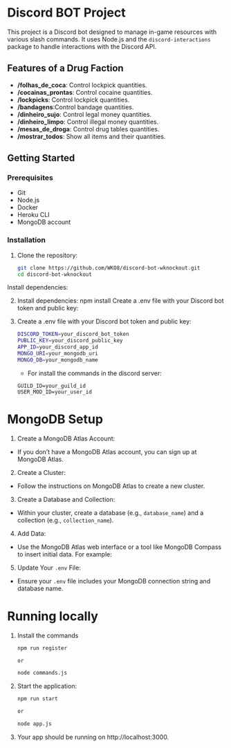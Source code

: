 # Discord BOT Project

This project is a Discord bot designed to manage in-game resources with various slash commands. It uses Node.js and the `discord-interactions` package to handle interactions with the Discord API.

## Features of a Drug Faction

- **/folhas_de_coca**: Control lockpick quantities.
- **/cocainas_prontas**: Control cocaine quantities.
- **/lockpicks**: Control lockpick quantities.
- **/bandagens**:Control bandage quantities.
- **/dinheiro_sujo**: Control legal money quantities.
- **/dinheiro_limpo**: Control illegal money quantities.
- **/mesas_de_droga**: Control drug tables quantities.
- **/mostrar_todos**: Show all items and their quantities.

## Getting Started

### Prerequisites

- Git
- Node.js
- Docker
- Heroku CLI
- MongoDB account

### Installation

1. Clone the repository:

   ```bash
   git clone https://github.com/WKO8/discord-bot-wknockout.git
   cd discord-bot-wknockout
Install dependencies:

2. Install dependencies:
npm install
Create a .env file with your Discord bot token and public key:

3. Create a .env file with your Discord bot token and public key:
      ```bash
      DISCORD_TOKEN=your_discord_bot_token
      PUBLIC_KEY=your_discord_public_key
      APP_ID=your_discord_app_id
      MONGO_URI=your_mongodb_uri
      MONGO_DB=your_mongodb_name
      ```
      - For install the commands in the discord server:
      ```
      GUILD_ID=your_guild_id
      USER_MOD_ID=your_user_id
      ```
# MongoDB Setup
1. Create a MongoDB Atlas Account:
- If you don’t have a MongoDB Atlas account, you can sign up at MongoDB Atlas.

2. Create a Cluster:
- Follow the instructions on MongoDB Atlas to create a new cluster.

3. Create a Database and Collection:
- Within your cluster, create a database (e.g., `database_name`) and a collection (e.g., `collection_name`).

4. Add Data:
- Use the MongoDB Atlas web interface or a tool like MongoDB Compass to insert initial data. For example:

5. Update Your `.env` File:
- Ensure your `.env` file includes your MongoDB connection string and database name.

# Running locally
1. Install the commands
    ```bash
    npm run register

    or

    node commands.js
    ```
1. Start the application:
    ```bash
    npm run start 

    or

    node app.js
    ```

2. Your app should be running on http://localhost:3000.